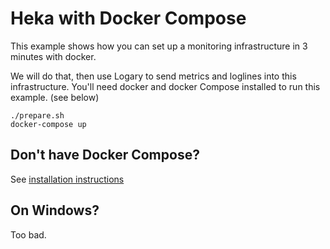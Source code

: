 # Heka with Docker Compose

This example shows how you can set up a monitoring infrastructure in 3 minutes
with docker.

We will do that, then use Logary to send metrics and loglines into this
infrastructure. You'll need docker and docker Compose installed to run this
example. (see below)

```
./prepare.sh
docker-compose up
```

## Don't have Docker Compose?

See [installation instructions](https://docs.docker.com/compose/)

## On Windows?

Too bad.